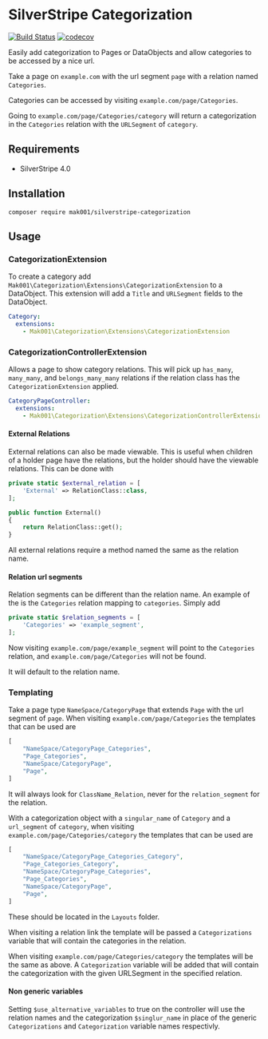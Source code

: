 # SilverStripe Categorization
[![Build Status](https://travis-ci.org/mak001/silverstripe-categorization.svg?branch=master)](https://travis-ci.org/mak001/silverstripe-categorization)
[![codecov](https://codecov.io/gh/mak001/silverstripe-categorization/branch/master/graph/badge.svg)](https://codecov.io/gh/mak001/silverstripe-categorization)

Easily add categorization to Pages or DataObjects and allow categories to be accessed by a nice url.

Take a page on `example.com` with the url segment `page` with a relation named `Categories`.

Categories can be accessed by visiting `example.com/page/Categories`.

Going to `example.com/page/Categories/category` will return a categorization in the `Categories` relation with the `URLSegment` of `category`.


## Requirements

- SilverStripe 4.0

## Installation

`composer require mak001/silverstripe-categorization`

## Usage

### CategorizationExtension
To create a category add `Mak001\Categorization\Extensions\CategorizationExtension` to a DataObject.
This extension will add a `Title` and `URLSegment` fields to the DataObject.

```yml
Category:
  extensions:
    - Mak001\Categorization\Extensions\CategorizationExtension
```

### CategorizationControllerExtension
Allows a page to show category relations. This will pick up `has_many`, `many_many`, and `belongs_many_many` relations if the relation class has the `CategorizationExtension` applied.

```yml
CategoryPageController:
  extensions:
    - Mak001\Categorization\Extensions\CategorizationControllerExtension
```

#### External Relations
External relations can also be made viewable.
This is useful when children of a holder page have the relations, but the holder should have the viewable relations.
This can be done with 
```php
private static $external_relation = [
    'External' => RelationClass::class,
];

public function External()
{
    return RelationClass::get();
}
```
All external relations require a method named the same as the relation name.


#### Relation url segments
Relation segments can be different than the relation name. An example of the is the `Categories` relation mapping to `categories`.
Simply add 
```php
private static $relation_segments = [
    'Categories' => 'example_segment',
];
```

Now visiting `example.com/page/example_segment` will point to the `Categories` relation, and `example.com/page/Categories` will not be found.

It will default to the relation name.

### Templating
Take a page type `NameSpace/CategoryPage` that extends `Page` with the url segment of `page`.
When visiting `example.com/page/Categories` the templates that can be used are
```php
[
    "NameSpace/CategoryPage_Categories",
    "Page_Categories",
    "NameSpace/CategoryPage",
    "Page",
]
``` 
It will always look for `ClassName_Relation`, never for the `relation_segment` for the relation.

With a categorization object with a `singular_name` of `Category` and a `url_segment` of `category`, 
when visiting `example.com/page/Categories/category` the templates that can be used are
```php
[
    "NameSpace/CategoryPage_Categories_Category",
    "Page_Categories_Category",
    "NameSpace/CategoryPage_Categories",
    "Page_Categories",
    "NameSpace/CategoryPage",
    "Page",
]
```
These should be located in the `Layouts` folder.
 
When visiting a relation link the template will be passed a `Categorizations` variable that will contain the categories in the relation.

When visiting `example.com/page/Categories/category` the templates will be the same as above.
A `Categorization` variable will be added that will contain the categorization with the given URLSegment in the specified relation.

#### Non generic variables
Setting `$use_alternative_variables` to true on the controller will use the relation names and the categorization `$singlur_name` in place of the generic `Categorizations` and `Categorization` variable names respectivly.
